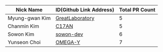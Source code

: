 |Nick Name|ID(Github Link Address)|Total PR Count|
|-|-|-|
|Myung-gwan Kim|[GreatLaboratory](https://github.com/GreatLaboratory)|5|
|Chanmin Kim|[C17AN](https://github.com/C17AN)|5|
|Sowon Kim|[sowon-dev](https://github.com/sowon-dev)|6|
|Yunseon Choi|[OMEGA-Y](https://github.com/OMEGA-Y)|7|
